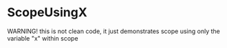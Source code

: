 # ScopeUsingX
WARNING! this is not clean code, it just demonstrates scope using only the variable "x" within scope 
